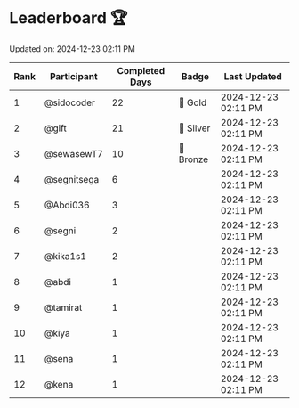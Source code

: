# Leaderboard 🏆

Updated on: 2024-12-23 02:11 PM

| Rank | Participant       | Completed Days | Badge      | Last Updated         |
|------|-------------------|----------------|------------|----------------------|
| 1    | @sidocoder        | 22             | 🏅 Gold     | 2024-12-23 02:11 PM |
| 2    | @gift             | 21             | 🥈 Silver   | 2024-12-23 02:11 PM |
| 3    | @sewasewT7        | 10             | 🥉 Bronze   | 2024-12-23 02:11 PM |
| 4    | @segnitsega       | 6              |            | 2024-12-23 02:11 PM |
| 5    | @Abdi036          | 3              |            | 2024-12-23 02:11 PM |
| 6    | @segni            | 2              |            | 2024-12-23 02:11 PM |
| 7    | @kika1s1          | 2              |            | 2024-12-23 02:11 PM |
| 8    | @abdi             | 1              |            | 2024-12-23 02:11 PM |
| 9    | @tamirat          | 1              |            | 2024-12-23 02:11 PM |
| 10   | @kiya             | 1              |            | 2024-12-23 02:11 PM |
| 11   | @sena             | 1              |            | 2024-12-23 02:11 PM |
| 12   | @kena             | 1              |            | 2024-12-23 02:11 PM |
